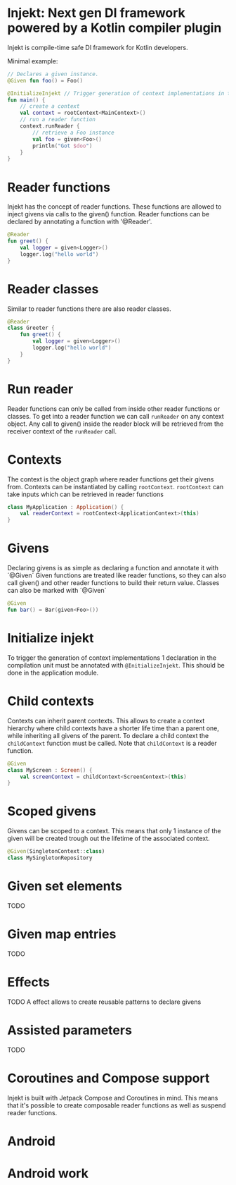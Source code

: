 # Injekt: Next gen DI framework powered by a Kotlin compiler plugin

Injekt is compile-time safe DI framework for Kotlin developers.

Minimal example:
```kotlin
// Declares a given instance.
@Given fun foo() = Foo()

@InitializeInjekt // Trigger generation of context implementations in the current compilation unit.
fun main() {
    // create a context
    val context = rootContext<MainContext>()
    // run a reader function
    context.runReader {
        // retrieve a Foo instance
        val foo = given<Foo>()
        println("Got $doo")
    }
}
```

# Reader functions
Injekt has the concept of reader functions.
These functions are allowed to inject givens via calls to the given<T>() function.
Reader functions can be declared by annotating a function with '@Reader'.

```kotlin
@Reader
fun greet() {
    val logger = given<Logger>()
    logger.log("hello world")
}
```

# Reader classes
Similar to reader functions there are also reader classes.

```kotlin
@Reader
class Greeter {
    fun greet() {
        val logger = given<Logger>()
        logger.log("hello world")
    }
}
```

# Run reader
Reader functions can only be called from inside other reader functions or classes.
To get into a reader function we can call `runReader` on any context object.
Any call to given<T>() inside the reader block will be retrieved from the receiver context of the `runReader` call.

# Contexts
The context is the object graph where reader functions get their givens from.
Contexts can be instantiated by calling `rootContext`.
`rootContext` can take inputs which can be retrieved in reader functions

```kotlin
class MyApplication : Application() {
    val readerContext = rootContext<ApplicationContext>(this)
}
```

# Givens
Declaring givens is as simple as declaring a function and annotate it with ´@Given´
Given functions are treated like reader functions, so they can also call given<T>() and other reader functions
to build their return value.
Classes can also be marked with ´@Given´
```kotlin
@Given
fun bar() = Bar(given<Foo>())
```

# Initialize injekt
To trigger the generation of context implementations 1 declaration in the compilation unit must
be annotated with `@InitializeInjekt`.
This should be done in the application module.

# Child contexts
Contexts can inherit parent contexts.
This allows to create a context hierarchy where child contexts have a shorter life time than a parent one,
while inheriting all givens of the parent.
To declare a child context the `childContext` function must be called.
Note that `childContext` is a reader function.
```kotlin
@Given
class MyScreen : Screen() {
    val screenContext = childContext<ScreenContext>(this)
}
```

# Scoped givens
Givens can be scoped to a context.
This means that only 1 instance of the given will be created trough out the lifetime of the associated context.
```kotlin
@Given(SingletonContext::class)
class MySingletonRepository
```

# Given set elements
TODO

# Given map entries
TODO

# Effects
TODO A effect allows to create reusable patterns to declare givens

# Assisted parameters
TODO

# Coroutines and Compose support
Injekt is built with Jetpack Compose and Coroutines in mind.
This means that it's possible to create composable reader functions as well as suspend reader functions.

# Android

# Android work

